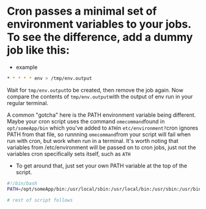 # Cron passes a minimal set of environment variables to your jobs. To see the difference, add a dummy job like this:
- example
```bash
* * * * * env > /tmp/env.output
```
Wait for `tmp/env.output`to be created, then remove the job again. Now compare the contents of `tmp/env.output`with the output of env run in your regular terminal.

A common "gotcha" here is the PATH environment variable being different. Maybe your cron script uses the command `omecommand`found in `opt/someApp/bin` which you've added to `ATH`in `etc/environment?`cron ignores PATH from that file, so runnning `omecommand`from your script will fail when run with cron, but work when run in a terminal. It's worth noting that variables from /etc/environment will be passed on to cron jobs, just not the variables cron specifically sets itself, such as `ATH`




- To get around that, just set your own PATH variable at the top of the script. 
```bash
#!/bin/bash
PATH=/opt/someApp/bin:/usr/local/sbin:/usr/local/bin:/usr/sbin:/usr/bin:/sbin:/bin

# rest of script follows
```
